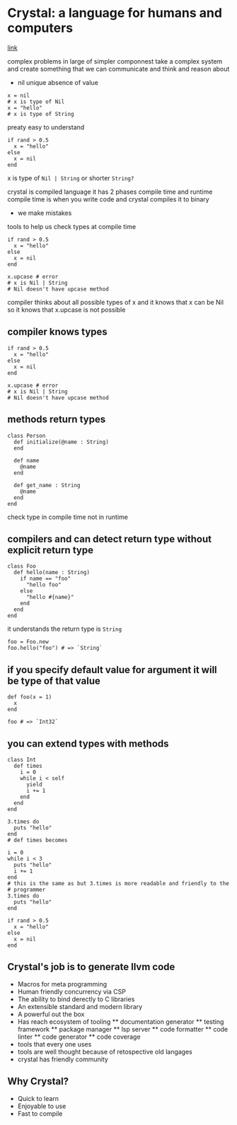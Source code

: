 # Crystal: a language for humans and computers
[link](https://youtu.be/xSODSwG8e2A)  

complex problems in large of simpler componnest 
take a complex system and create something that we can communicate and
think and reason about

* nil
unique absence of value
```crystal
x = nil
# x is type of Nil
x = "hello"
# x is type of String
```
preaty easy to understand

```crystal
if rand > 0.5
  x = "hello"
else
  x = nil
end
```
x is type of `Nil | String`
or shorter `String?` 

crystal is compiled language
it has 2 phases compile time and runtime 
compile time is when you write code and crystal compiles it to binary
 
* we make mistakes

tools to help us 
check types at compile time
```crystal
if rand > 0.5
  x = "hello"
else
  x = nil
end

x.upcase # error
# x is Nil | String
# Nil doesn't have upcase method
```
compiler thinks about all possible types of x
and it knows that x can be Nil
so it knows that x.upcase is not possible

## compiler knows types

```crystal
if rand > 0.5
  x = "hello"
else
  x = nil
end

x.upcase # error
# x is Nil | String
# Nil doesn't have upcase method
```

## methods return types

```crystal
class Person
  def initialize(@name : String)
  end

  def name
    @name
  end
  
  def get_name : String
    @name
  end
end
```

check type in compile time not in runtime

## compilers and can detect return type without explicit return type

```Crystal
class Foo 
  def hello(name : String)
    if name == "foo"
      "hello foo"
    else
      "hello #{name}"
    end
  end
end
```
it understands the return type is `String`
```
foo = Foo.new
foo.hello("foo") # => `String` 
```

## if you specify default value for argument it will be type of that value

```crystal
def foo(x = 1)
  x
end

foo # => `Int32`
```

## you can extend types with methods

```crystal
class Int
  def times
    i = 0 
    while i < self
      yield
      i += 1
    end
  end
end

3.times do
  puts "hello"
end
# def times becomes 

i = 0
while i < 3
  puts "hello"
  i += 1
end
# this is the same as but 3.times is more readable and friendly to the
# programmer
3.times do
  puts "hello"
end

if rand > 0.5
  x = "hello"
else
  x = nil
end
```

## Crystal's job is to generate llvm code

* Macros for meta programming
* Human friendly concurrency via CSP
* The ability to bind derectly to C libraries
* An extensible standard and modern library
* A powerful out the box
* Has reach ecosystem of tooling
** documentation generator
** testing framework
** package manager
** lsp server
** code formatter
** code linter
** code generator
** code coverage
* tools that every one uses
* tools are well thought because of retospective old langages
* crystal has friendly community

## Why Crystal?

* Quick to learn
* Enjoyable to use
* Fast to compile


